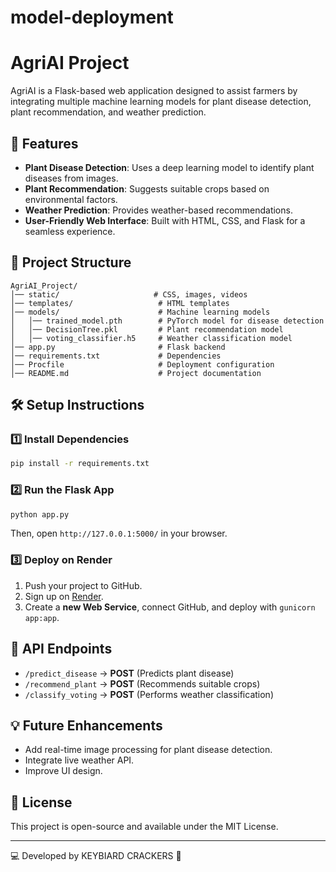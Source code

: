 # model-deployment
# AgriAI Project

AgriAI is a Flask-based web application designed to assist farmers by integrating multiple machine learning models for plant disease detection, plant recommendation, and weather prediction.

## 🚀 Features
- **Plant Disease Detection**: Uses a deep learning model to identify plant diseases from images.
- **Plant Recommendation**: Suggests suitable crops based on environmental factors.
- **Weather Prediction**: Provides weather-based recommendations.
- **User-Friendly Web Interface**: Built with HTML, CSS, and Flask for a seamless experience.

## 📂 Project Structure
```
AgriAI_Project/
│── static/                     # CSS, images, videos
│── templates/                   # HTML templates
│── models/                      # Machine learning models
│   │── trained_model.pth        # PyTorch model for disease detection
│   │── DecisionTree.pkl         # Plant recommendation model
│   │── voting_classifier.h5     # Weather classification model
│── app.py                       # Flask backend
│── requirements.txt             # Dependencies
│── Procfile                     # Deployment configuration
│── README.md                    # Project documentation
```

## 🛠 Setup Instructions
### 1️⃣ Install Dependencies
```sh
pip install -r requirements.txt
```

### 2️⃣ Run the Flask App
```sh
python app.py
```
Then, open `http://127.0.0.1:5000/` in your browser.

### 3️⃣ Deploy on Render
1. Push your project to GitHub.
2. Sign up on [Render](https://render.com/).
3. Create a **new Web Service**, connect GitHub, and deploy with `gunicorn app:app`.

## 🧩 API Endpoints
- `/predict_disease` → **POST** (Predicts plant disease)
- `/recommend_plant` → **POST** (Recommends suitable crops)
- `/classify_voting` → **POST** (Performs weather classification)

## 💡 Future Enhancements
- Add real-time image processing for plant disease detection.
- Integrate live weather API.
- Improve UI design.

## 📜 License
This project is open-source and available under the MIT License.

---
💻 Developed by KEYBIARD CRACKERS 🚀

